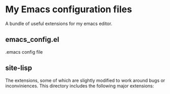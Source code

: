 My Emacs configuration files
=============

A bundle of useful extensions for my emacs editor.

emacs_config.el
-------------

.emacs config file

site-lisp
-------------

The extensions, some of which are slightly modified to work around bugs or inconviniences. This directory includes the following major extensions:
